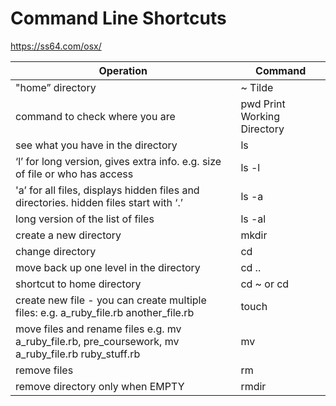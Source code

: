 # Command Line Shortcuts

https://ss64.com/osx/


|Operation|Command|
|---|---|
|"home” directory|~ Tilde|
|command to check where you are|pwd Print Working Directory|
|see what you have in the directory|ls|
|‘l’ for long version, gives extra info. e.g. size of file or who has access|ls -l|
|'a’ for all files, displays hidden files and directories. hidden files start with ‘.’|ls -a|
|long version of the list of files|ls -al|
|create a new directory|mkdir|
|change directory|cd|
|move back up one level in the directory|cd ..|
|shortcut to home directory|cd ~ or cd|
|create new file - you can create multiple files: e.g. a_ruby_file.rb another_file.rb|touch|
|move files and rename files e.g. mv a_ruby_file.rb, pre_coursework, mv a_ruby_file.rb ruby_stuff.rb|mv|
|remove files|rm|
|remove directory only when EMPTY|rmdir|